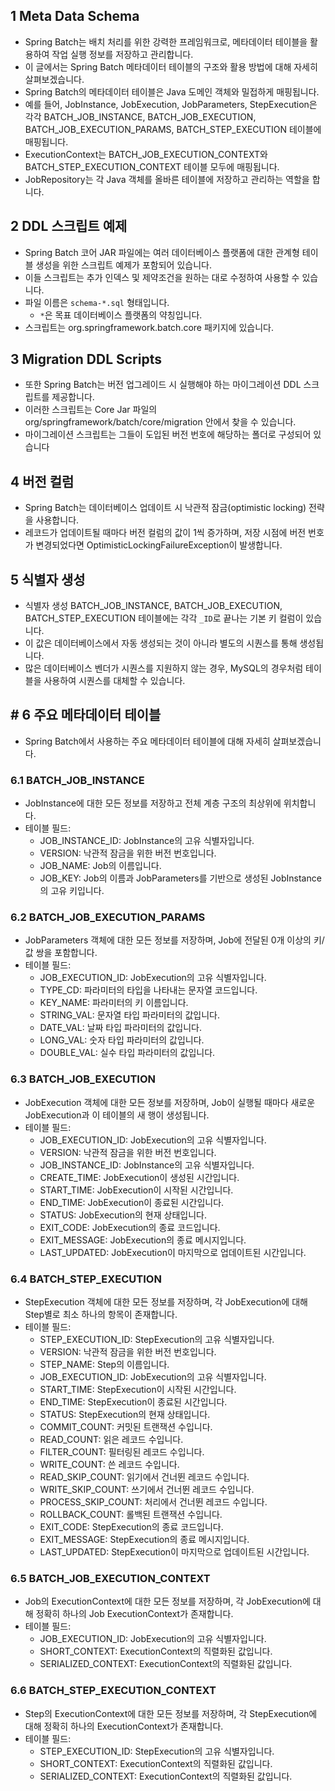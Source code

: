 ##  1 Meta Data Schema

- Spring Batch는 배치 처리를 위한 강력한 프레임워크로, 메타데이터 테이블을 활용하여 작업 실행 정보를 저장하고 관리합니다.
- 이 글에서는 Spring Batch 메타데이터 테이블의 구조와 활용 방법에 대해 자세히 살펴보겠습니다.
- Spring Batch의 메타데이터 테이블은 Java 도메인 객체와 밀접하게 매핑됩니다.
- 예를 들어, JobInstance, JobExecution, JobParameters, StepExecution은 각각 BATCH_JOB_INSTANCE, BATCH_JOB_EXECUTION, BATCH_JOB_EXECUTION_PARAMS, BATCH_STEP_EXECUTION 테이블에 매핑됩니다.
- ExecutionContext는 BATCH_JOB_EXECUTION_CONTEXT와 BATCH_STEP_EXECUTION_CONTEXT 테이블 모두에 매핑됩니다.
- JobRepository는 각 Java 객체를 올바른 테이블에 저장하고 관리하는 역할을 합니다.



##  2 DDL 스크립트 예제

- Spring Batch 코어 JAR 파일에는 여러 데이터베이스 플랫폼에 대한 관계형 테이블 생성을 위한 스크립트 예제가 포함되어 있습니다.
- 이들 스크립트는 추가 인덱스 및 제약조건을 원하는 대로 수정하여 사용할 수 있습니다.
- 파일 이름은 `schema-*.sql` 형태입니다.
	- `*`은 목표 데이터베이스 플랫폼의 약칭입니다.
- 스크립트는 org.springframework.batch.core 패키지에 있습니다.



##  3 Migration DDL Scripts

- 또한 Spring Batch는 버전 업그레이드 시 실행해야 하는 마이그레이션 DDL 스크립트를 제공합니다.
- 이러한 스크립트는 Core Jar 파일의 org/springframework/batch/core/migration 안에서 찾을 수 있습니다.
- 마이그레이션 스크립트는 그들이 도입된 버전 번호에 해당하는 폴더로 구성되어 있습니다



##  4 버전 컬럼

- Spring Batch는 데이터베이스 업데이트 시 낙관적 잠금(optimistic locking) 전략을 사용합니다.
- 레코드가 업데이트될 때마다 버전 컬럼의 값이 1씩 증가하며, 저장 시점에 버전 번호가 변경되었다면 OptimisticLockingFailureException이 발생합니다.



##  5 식별자 생성

- 식별자 생성 BATCH_JOB_INSTANCE, BATCH_JOB_EXECUTION, BATCH_STEP_EXECUTION 테이블에는 각각 `_ID`로 끝나는 기본 키 컬럼이 있습니다.
- 이 값은 데이터베이스에서 자동 생성되는 것이 아니라 별도의 시퀀스를 통해 생성됩니다.
- 많은 데이터베이스 벤더가 시퀀스를 지원하지 않는 경우, MySQL의 경우처럼 테이블을 사용하여 시퀀스를 대체할 수 있습니다.



##  # 6 주요 메타데이터 테이블

- Spring Batch에서 사용하는 주요 메타데이터 테이블에 대해 자세히 살펴보겠습니다.



###  6.1 BATCH_JOB_INSTANCE

- JobInstance에 대한 모든 정보를 저장하고 전체 계층 구조의 최상위에 위치합니다.
- 테이블 필드:
    - JOB_INSTANCE_ID: JobInstance의 고유 식별자입니다.
    - VERSION: 낙관적 잠금을 위한 버전 번호입니다.
    - JOB_NAME: Job의 이름입니다.
    - JOB_KEY: Job의 이름과 JobParameters를 기반으로 생성된 JobInstance의 고유 키입니다.



###  6.2 BATCH_JOB_EXECUTION_PARAMS

- JobParameters 객체에 대한 모든 정보를 저장하며, Job에 전달된 0개 이상의 키/값 쌍을 포함합니다.
- 테이블 필드:
    - JOB_EXECUTION_ID: JobExecution의 고유 식별자입니다.
    - TYPE_CD: 파라미터의 타입을 나타내는 문자열 코드입니다.
    - KEY_NAME: 파라미터의 키 이름입니다.
    - STRING_VAL: 문자열 타입 파라미터의 값입니다.
    - DATE_VAL: 날짜 타입 파라미터의 값입니다.
    - LONG_VAL: 숫자 타입 파라미터의 값입니다.
    - DOUBLE_VAL: 실수 타입 파라미터의 값입니다.



###  6.3 BATCH_JOB_EXECUTION

- JobExecution 객체에 대한 모든 정보를 저장하며, Job이 실행될 때마다 새로운 JobExecution과 이 테이블의 새 행이 생성됩니다.
- 테이블 필드:
    - JOB_EXECUTION_ID: JobExecution의 고유 식별자입니다.
    - VERSION: 낙관적 잠금을 위한 버전 번호입니다.
    - JOB_INSTANCE_ID: JobInstance의 고유 식별자입니다.
    - CREATE_TIME: JobExecution이 생성된 시간입니다.
    - START_TIME: JobExecution이 시작된 시간입니다.
    - END_TIME: JobExecution이 종료된 시간입니다.
    - STATUS: JobExecution의 현재 상태입니다.
    - EXIT_CODE: JobExecution의 종료 코드입니다.
    - EXIT_MESSAGE: JobExecution의 종료 메시지입니다.
    - LAST_UPDATED: JobExecution이 마지막으로 업데이트된 시간입니다.



###  6.4 BATCH_STEP_EXECUTION

- StepExecution 객체에 대한 모든 정보를 저장하며, 각 JobExecution에 대해 Step별로 최소 하나의 항목이 존재합니다.
- 테이블 필드:
    - STEP_EXECUTION_ID: StepExecution의 고유 식별자입니다.
    - VERSION: 낙관적 잠금을 위한 버전 번호입니다.
    - STEP_NAME: Step의 이름입니다.
    - JOB_EXECUTION_ID: JobExecution의 고유 식별자입니다.
    - START_TIME: StepExecution이 시작된 시간입니다.
    - END_TIME: StepExecution이 종료된 시간입니다.
    - STATUS: StepExecution의 현재 상태입니다.
    - COMMIT_COUNT: 커밋된 트랜잭션 수입니다.
    - READ_COUNT: 읽은 레코드 수입니다.
    - FILTER_COUNT: 필터링된 레코드 수입니다.
    - WRITE_COUNT: 쓴 레코드 수입니다.
    - READ_SKIP_COUNT: 읽기에서 건너뛴 레코드 수입니다.
    - WRITE_SKIP_COUNT: 쓰기에서 건너뛴 레코드 수입니다.
    - PROCESS_SKIP_COUNT: 처리에서 건너뛴 레코드 수입니다.
    - ROLLBACK_COUNT: 롤백된 트랜잭션 수입니다.
    - EXIT_CODE: StepExecution의 종료 코드입니다.
    - EXIT_MESSAGE: StepExecution의 종료 메시지입니다.
    - LAST_UPDATED: StepExecution이 마지막으로 업데이트된 시간입니다.



###  6.5 BATCH_JOB_EXECUTION_CONTEXT

- Job의 ExecutionContext에 대한 모든 정보를 저장하며, 각 JobExecution에 대해 정확히 하나의 Job ExecutionContext가 존재합니다.
- 테이블 필드:
    - JOB_EXECUTION_ID: JobExecution의 고유 식별자입니다.
    - SHORT_CONTEXT: ExecutionContext의 직렬화된 값입니다.
    - SERIALIZED_CONTEXT: ExecutionContext의 직렬화된 값입니다.



###  6.6 BATCH_STEP_EXECUTION_CONTEXT

- Step의 ExecutionContext에 대한 모든 정보를 저장하며, 각 StepExecution에 대해 정확히 하나의 ExecutionContext가 존재합니다.
- 테이블 필드:
    - STEP_EXECUTION_ID: StepExecution의 고유 식별자입니다.
    - SHORT_CONTEXT: ExecutionContext의 직렬화된 값입니다.
    - SERIALIZED_CONTEXT: ExecutionContext의 직렬화된 값입니다.
